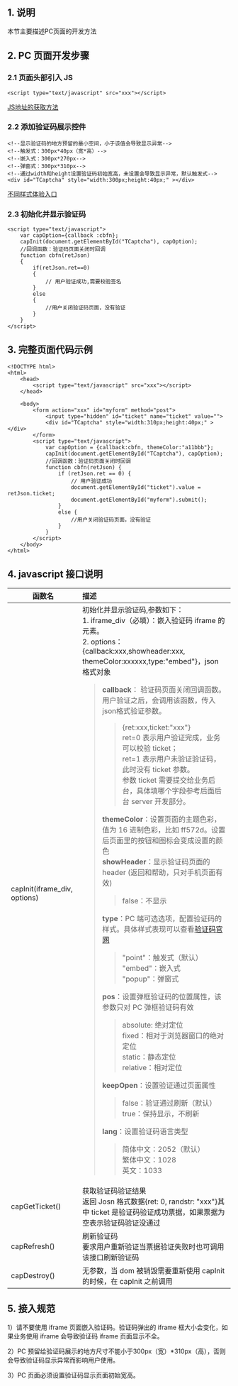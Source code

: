 ## 1. 说明
本节主要描述PC页面的开发方法

## 2. PC 页面开发步骤
### 2.1 页面头部引入 JS
```
<script type="text/javascript" src="xxx"></script>
```
[JS地址的获取方法](http://tcecqpoc.fsphere.cn/doc/product/295/6620)
### 2.2 添加验证码展示控件
```
<!--显示验证码的地方预留的最小空间，小于该值会导致显示异常-->
<!--触发式：300px*40px（宽*高）-->
<!--嵌入式：300px*270px-->
<!--弹窗式：300px*310px-->
<!--通过width和height设置验证码初始宽高，未设置会导致显示异常，默认触发式-->
<div id="TCaptcha" style="width:300px;height:40px;" ></div>
```
[不同样式体验入口](http://open.captcha.qq.com/cap_web/experience-character.html)
### 2.3 初始化并显示验证码
```
<script type="text/javascript">
    var capOption={callback :cbfn};
    capInit(document.getElementById("TCaptcha"), capOption);
    //回调函数：验证码页面关闭时回调
    function cbfn(retJson)
    {
        if(retJson.ret==0)
        {
            // 用户验证成功,需要校验签名
        }
        else
        {       
            //用户关闭验证码页面，没有验证
        }
    }
</script>
```

## 3. 完整页面代码示例
```
<!DOCTYPE html>
<html>
    <head>
        <script type="text/javascript" src="xxx"></script>
    </head>

    <body>
        <form action="xxx" id="myform" method="post">
            <input type="hidden" id="ticket" name="ticket" value="">
            <div id="TCaptcha" style="width:310px;height:40px;" ></div>
        </form>
        <script type="text/javascript">
            var capOption = {callback:cbfn, themeColor:"a11bbb"};
            capInit(document.getElementById("TCaptcha"), capOption);
            //回调函数：验证码页面关闭时回调
            function cbfn(retJson) {
                if (retJson.ret == 0) {
                    // 用户验证成功
                    document.getElementById("ticket").value = retJson.ticket;
                    document.getElementById("myform").submit();
                }
                else {
                    //用户关闭验证码页面，没有验证
                }
            }
        </script>
    </body>
</html>
```

## 4. javascript 接口说明
|函数名         |  描述 |
| ------------- |:-------------|
| capInit(iframe_div, options)|初始化并显示验证码,参数如下：<br> 1. iframe_div（必填）：嵌入验证码 iframe 的元素。<br> 2. options： {callback:xxx,showheader:xxx, themeColor:xxxxxx,type:"embed"}，json 格式对象<br><blockquote><b>callback</b>： 验证码页面关闭回调函数。用户验证之后，会调用该函数，传入json格式验证参数。<blockquote>{ret:xxx,ticket:"xxx"}<br> ret=0 表示用户验证完成，业务可以校验 ticket；<br>ret=1 表示用户未验证验证码，此时没有 ticket 参数。<br>参数 ticket 需要提交给业务后台，具体填哪个字段参考后面后台 server 开发部分。<br></blockquote><b>themeColor</b>：设置页面的主题色彩，值为 16 进制色彩，比如 ff572d。设置后页面里的按钮和图标会变成设置的颜色<br><b>showHeader</b>：显示验证码页面的 header (返回和帮助，只对手机页面有效)<blockquote>false：不显示<br></blockquote><b>type</b>：PC 端可选选项，配置验证码的样式。具体样式表现可以查看[验证码官网](http://open.captcha.qq.com/cap_web/experience-character.html)<br><blockquote>"point"：触发式（默认）<br>"embed"：嵌入式<br>"popup"：弹窗式</blockquote><b>pos</b>：设置弹框验证码的位置属性，该参数只对 PC 弹框验证码有效<blockquote>absolute: 绝对定位<br> fixed：相对于浏览器窗口的绝对定位<br> static：静态定位<br> relative：相对定位<br></blockquote><b>keepOpen</b>：设置验证通过页面属性<blockquote>false：验证通过刷新（默认）<br>true：保持显示，不刷新<br></blockquote><b>lang</b>：设置验证码语言类型<blockquote>简体中文：2052（默认）<br>繁体中文：1028<br>英文：1033<br></blockquote></blockquote>|
|capGetTicket()|获取验证码验证结果<br>返回 Josn 格式数据{ret: 0, randstr: "xxx"}其中 ticket 是验证码验证成功票据，如果票据为空表示验证码验证没通过|
| capRefresh()  | 刷新验证码<br>要求用户重新验证当票据验证失败时也可调用该接口刷新验证码 |
| capDestroy()  | 无参数，当 dom 被销毁需要重新使用 capInit 的时候，在 capInit 之前调用 | 

## 5. 接入规范
1）请不要使用 iframe 页面嵌入验证码。验证码弹出的 iframe 框大小会变化，如果业务使用 iframe 会导致验证码 iframe 页面显示不全。

2）PC 预留给验证码展示的地方尺寸不能小于300px（宽）*310px（高），否则会导致验证码显示异常而影响用户使用。

3）PC 页面必须设置验证码显示页面初始宽高。    
